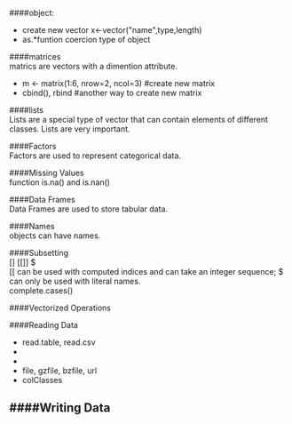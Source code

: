 ####object:   
- create new vector  x<-vector("name",type,length)  
- as.*funtion coercion type of object  

####matrices  
matrics are vectors with a dimention attribute.  
- m <- matrix(1:6, nrow=2, ncol=3)  #create new matrix  
- cbind(), rbind #another way to create new matrix  

####lists  
Lists are a special type of vector that can contain elements of different classes. Lists are very important.  

####Factors  
Factors are used to represent categorical data.   
  
####Missing Values  
function is.na()  and  is.nan()  

####Data Frames  
Data Frames are used to store tabular data.  

####Names  
objects can have names.  

####Subsetting  
[]  [[]]  $  
[[ can be used with computed indices and can take an integer sequence; $ can only be used with literal names.  
complete.cases()  

####Vectorized Operations  
  
  
####Reading Data  
- read.table, read.csv   
-  
- 
- file, gzfile, bzfile, url  
- colClasses

####Writing Data  
- 
